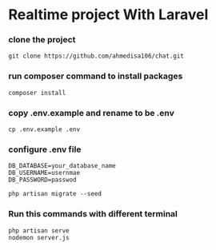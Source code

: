 # Realtime project With Laravel

### clone the project

```
git clone https://github.com/ahmedisa106/chat.git
```

### run composer command to install packages

```
composer install
```

### copy .env.example and rename to be .env

```
cp .env.example .env
```

### configure .env file

```
DB_DATABASE=your_database_name
DB_USERNAME=usernmae
DB_PASSWORD=passwod
```

```
php artisan migrate --seed
```

### Run this  commands with different terminal

```
php artisan serve
nodemon server.js
```
